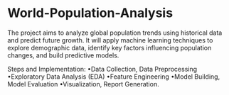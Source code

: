 # World-Population-Analysis
The project aims to analyze global population trends using historical data and predict future growth. It will apply machine learning techniques to explore demographic data, identify key factors influencing population changes, and build predictive models.

Steps and Implementation:
•Data Collection, Data Preprocessing
•Exploratory Data Analysis (EDA)
•Feature Engineering
•Model Building, Model Evaluation
•Visualization, Report Generation.
